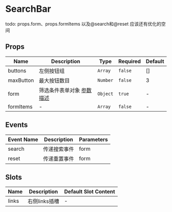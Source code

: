 # SearchBar

todo: props.form、props.formItems 以及@search和@reset 应该还有优化的空间

## Props

<!-- @vuese:SearchBar:props:start -->
|Name|Description|Type|Required|Default|
|---|---|---|---|---|
|buttons|左侧按钮组|`Array`|`false`|[]|
|maxButton|最大按钮数目|`Number`|`false`|3|
|form|筛选条件表单对象 [参数描述](./SearchForm/src/SearchForm.md)|`Object`|`true`|-|
|formItems|-|`Array`|`false`|-|

<!-- @vuese:SearchBar:props:end -->


## Events

<!-- @vuese:SearchBar:events:start -->
|Event Name|Description|Parameters|
|---|---|---|
|search|传递搜索事件|form|
|reset|传递重置事件|form|

<!-- @vuese:SearchBar:events:end -->


## Slots

<!-- @vuese:SearchBar:slots:start -->
|Name|Description|Default Slot Content|
|---|---|---|
|links|右侧links插槽|-|

<!-- @vuese:SearchBar:slots:end -->


